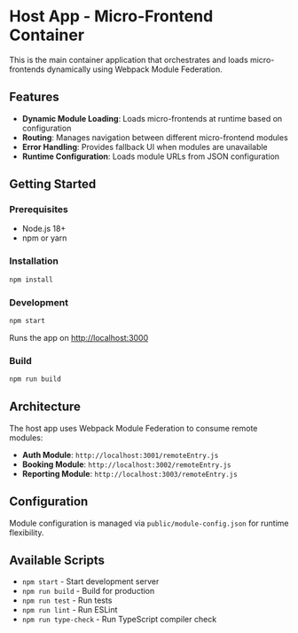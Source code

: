 # Host App - Micro-Frontend Container

This is the main container application that orchestrates and loads micro-frontends dynamically using Webpack Module Federation.

## Features

- **Dynamic Module Loading**: Loads micro-frontends at runtime based on configuration
- **Routing**: Manages navigation between different micro-frontend modules
- **Error Handling**: Provides fallback UI when modules are unavailable
- **Runtime Configuration**: Loads module URLs from JSON configuration

## Getting Started

### Prerequisites

- Node.js 18+
- npm or yarn

### Installation

```bash
npm install
```

### Development

```bash
npm start
```

Runs the app on [http://localhost:3000](http://localhost:3000)

### Build

```bash
npm run build
```

## Architecture

The host app uses Webpack Module Federation to consume remote modules:

- **Auth Module**: `http://localhost:3001/remoteEntry.js`
- **Booking Module**: `http://localhost:3002/remoteEntry.js`
- **Reporting Module**: `http://localhost:3003/remoteEntry.js`

## Configuration

Module configuration is managed via `public/module-config.json` for runtime flexibility.

## Available Scripts

- `npm start` - Start development server
- `npm run build` - Build for production
- `npm run test` - Run tests
- `npm run lint` - Run ESLint
- `npm run type-check` - Run TypeScript compiler check